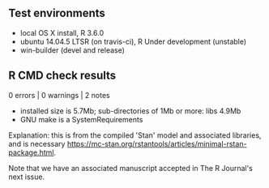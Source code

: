 ## Test environments

* local OS X install, R 3.6.0
* ubuntu 14.04.5 LTSR (on travis-ci), R Under development (unstable)
* win-builder (devel and release)

## R CMD check results

0 errors | 0 warnings | 2 notes

* installed size is  5.7Mb; sub-directories of 1Mb or more: libs 4.9Mb
* GNU make is a SystemRequirements

Explanation: this is from the compiled 'Stan' model and associated libraries, and is necessary https://mc-stan.org/rstantools/articles/minimal-rstan-package.html.

Note that we have an associated manuscript accepted in The R Journal's next issue.
